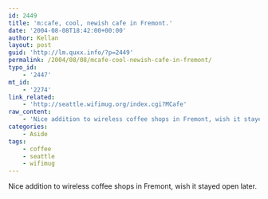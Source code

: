 ```yaml
---
id: 2449
title: 'm:cafe, cool, newish cafe in Fremont.'
date: '2004-08-08T18:42:00+00:00'
author: Kellan
layout: post
guid: 'http://lm.quxx.info/?p=2449'
permalink: /2004/08/08/mcafe-cool-newish-cafe-in-fremont/
typo_id:
    - '2447'
mt_id:
    - '2274'
link_related:
    - 'http://seattle.wifimug.org/index.cgi?MCafe'
raw_content:
    - 'Nice addition to wireless coffee shops in Fremont, wish it stayed open later.'
categories:
    - Aside
tags:
    - coffee
    - seattle
    - wifimug
---
```


Nice addition to wireless coffee shops in Fremont, wish it stayed open later.